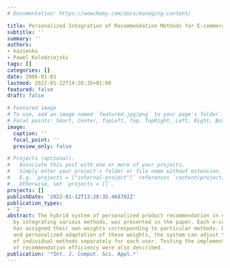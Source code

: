 ```yaml
---
# Documentation: https://wowchemy.com/docs/managing-content/

title: Personalized Integration of Recommendation Methods for E-commerce.
subtitle: ''
summary: ''
authors:
- kazienko
- Pawel Kolodziejski
tags: []
categories: []
date: 2006-01-01
lastmod: 2022-01-12T14:28:35+01:00
featured: false
draft: false

# Featured image
# To use, add an image named `featured.jpg/png` to your page's folder.
# Focal points: Smart, Center, TopLeft, Top, TopRight, Left, Right, BottomLeft, Bottom, BottomRight.
image:
  caption: ''
  focal_point: ''
  preview_only: false

# Projects (optional).
#   Associate this post with one or more of your projects.
#   Simply enter your project's folder or file name without extension.
#   E.g. `projects = ["internal-project"]` references `content/project/deep-learning/index.md`.
#   Otherwise, set `projects = []`.
projects: []
publishDate: '2022-01-12T13:28:35.468792Z'
publication_types:
- '2'
abstract: The hybrid system of personalized product recommendation in e-commerce,
  by integrating various methods, was presented in the paper. Each e-commerce user
  has assigned their own weights corresponding to particular methods. Due to the permanent
  and personalized adaptation of these weights, the system can adjust the influence
  of individual methods separately for each user. Testing the implementation and evaluation
  of recommendation efficiency were also described.
publication: '*Int. J. Comput. Sci. Appl.*'
---
```

